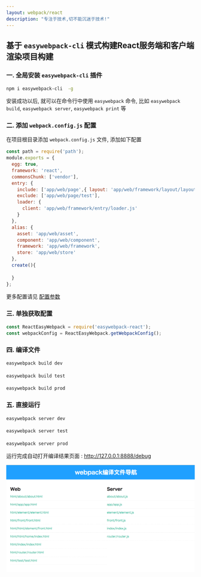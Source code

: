 ```yaml
---
layout: webpack/react
description: "专注于技术,切不能沉迷于技术!"
---
```


## 基于 `easywebpack-cli` 模式构建React服务端和客户端渲染项目构建


### 一. 全局安装 `easywebpack-cli` 插件

```bash
npm i easywebpack-cli  -g
```

安装成功以后, 就可以在命令行中使用 `easywebpack` 命令, 比如 `easywebpack build`, `easywebpack server`, `easywebpack print` 等


### 二. 添加 `webpack.config.js` 配置

在项目根目录添加 `webpack.config.js` 文件, 添加如下配置

```js
const path = require('path');
module.exports = {
  egg: true,
  framework: 'react',
  commonsChunk: ['vendor'],
  entry: {
    include: ['app/web/page',{ layout: 'app/web/framework/layout/layout.jsx?loader=false' }],
    exclude: ['app/web/page/test'],
    loader: {
      client: 'app/web/framework/entry/loader.js'
    }
  },
  alias: {
    asset: 'app/web/asset',
    component: 'app/web/component',
    framework: 'app/web/framework',
    store: 'app/web/store'
  },
  create(){
   
  }
};

```

更多配置请见 [配置参数](http://hubcarl.github.io/easywebpack/webpack/config/)

### 三. 单独获取配置

```js
const ReactEasyWebpack = require('easywebpack-react');
const webpackConfig = ReactEasyWebpack.getWebpackConfig();
```

### 四. 编译文件

```bash
easywebpack build dev

easywebpack build test

easywebpack build prod
```

### 五. 直接运行

```bash
easywebpack server dev

easywebpack server test

easywebpack server prod
```


运行完成自动打开编译结果页面 :  http://127.0.0.1:8888/debug

![image](/img/webpack/easywebpack-build-nav.png)


